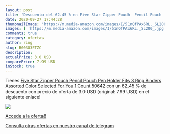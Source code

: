 ```yaml
---
layout: post
title: 'Descuento del 62.45 % en Five Star Zipper Pouch  Pencil Pouch  Pe'
date: 2020-09-27 17:44:28
thumbnailImage: 'https://m.media-amazon.com/images/I/51nQfPAx6RL._SL200_.jpg'
images: [ 'https://m.media-amazon.com/images/I/51nQfPAx6RL._SL200_.jpg' ]
comments: true
category: ofertas
author: ring
slug: B003O3ETZC
description:
actualPrice: 3.0 USD
comparePrice: 7.99 USD
inStock: true
---
```


Tienes [Five Star Zipper Pouch  Pencil Pouch  Pen Holder  Fits 3 Ring Binders  Assorted  Color Selected For You  1 Count  50642 ](https://www.amazon.com/dp/B003O3ETZC/?tag=redken08-20) con un 62.45 % de descuento con precio de oferta de 3.0 USD (original: 7.99 USD) en el siguiente enlace!

[![](https://m.media-amazon.com/images/I/51nQfPAx6RL._SL200_.jpg)](https://www.amazon.com/dp/B003O3ETZC/?tag=redken08-20)

[Accede a la oferta!!](https://www.amazon.com/dp/B003O3ETZC/?tag=redken08-20)

[Consulta otras ofertas en nuestro canal de telegram](https://t.me/s/ofertas25)
